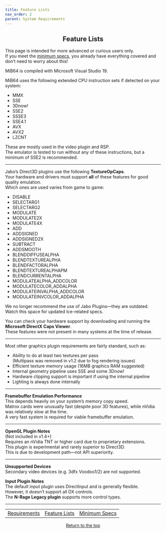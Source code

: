 ```yaml
---
title: Feature Lists
nav_order: 2
parent: System Requirements
---
```


## <center>Feature Lists</center>

This page is intended for more advanced or curious users only.  
If you meet the [minimum specs](min-specs), you already have everything covered and don’t need to worry about this!

MiB64 is compiled with Microsoft Visual Studio 19.

MiB64 uses the following extended CPU instruction sets if detected on your system:

- MMX  
- SSE  
- 3Dnow!  
- SSE2  
- SSSE3  
- SSE4.1  
- AVX  
- AVX2  
- LZCNT

These are mostly used in the video plugin and RSP.  
The emulator is tested to run without any of these instructions, but a minimum of SSE2 is recommended.

---

Jabo’s Direct3D plugins use the following **TextureOpCaps**.  
Your hardware and drivers must support **all** of these features for good quality emulation.  
Which ones are used varies from game to game:

- DISABLE  
- SELECTARG1  
- SELECTARG2  
- MODULATE  
- MODULATE2X  
- MODULATE4X  
- ADD  
- ADDSIGNED  
- ADDSIGNED2X  
- SUBTRACT  
- ADDSMOOTH  
- BLENDDIFFUSEALPHA  
- BLENDTEXTUREALPHA  
- BLENDFACTORALPHA  
- BLENDTEXTUREALPHAPM  
- BLENDCURRENTALPHA  
- MODULATEALPHA_ADDCOLOR  
- MODULATECOLOR_ADDALPHA  
- MODULATEINVALPHA_ADDCOLOR  
- MODULATEINVCOLOR_ADDALPHA

We no longer recommend the use of Jabo Plugins—they are outdated.  
Watch this space for updated Ice-related specs.

You can check your hardware support by downloading and running the **Microsoft DirectX Caps Viewer**.  
These features were not present in many systems at the time of release.

---

Most other graphics plugin requirements are fairly standard, such as:

- Ability to do at least two textures per pass  
  (Multipass was removed in v1.2 due to fog rendering issues)  
- Efficient texture memory usage (16MB graphics RAM suggested)  
- Internal geometry pipeline uses SSE and some 3Dnow!  
- Hardware clipping support is important if using the internal pipeline  
- Lighting is always done internally

---

**Framebuffer Emulation Performance**  
This depends heavily on your system’s memory copy speed.  
Matrox cards were unusually fast (despite poor 3D features), while nVidia was relatively slow at the time.  
A very fast system is required for viable framebuffer emulation.

---

**OpenGL Plugin Notes**  
(Not included in v1.4+)  
Requires an nVidia TNT or higher card due to proprietary extensions.  
This plugin is experimental and rarely superior to Direct3D.  
This is due to development path—not API superiority.

---

**Unsupported Devices**  
Secondary video devices (e.g. 3dfx Voodoo1/2) are not supported.

**Input Plugin Notes**  
The default input plugin uses DirectInput and is generally flexible.  
However, it doesn’t support all DX controls.  
The **N-Rage Legacy plugin** supports more control types.

---

<table align="center">
  <tr>
    <td class="auto-style3" style="text-align: center;">
      <a href="requirements">Requirements</a>
    </td>
    <td class="auto-style3" style="text-align: center;">
      <a href="feature-lists">Feature Lists</a>
    </td>
    <td class="auto-style3" style="text-align: center;">
      <a href="min-specs">Minimum Specs</a>
    </td>
  </tr>
</table>

<p style="text-align:center"><a href="#">Return to the top</a></p>

<!-- ClauseEcho: Feature Lists Protocol Complete -->
